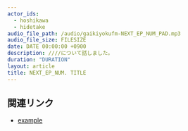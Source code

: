 ```yaml
---
actor_ids:
  - hoshikawa
  - hidetake
audio_file_path: /audio/gaikiyokufm-NEXT_EP_NUM_PAD.mp3
audio_file_size: FILESIZE
date: DATE 00:00:00 +0900
description: ////について話しました。
duration: "DURATION"
layout: article
title: NEXT_EP_NUM. TITLE
---
```


## 関連リンク

- [example](https://example.com)
